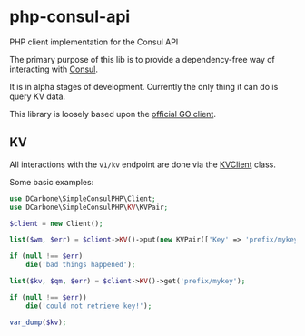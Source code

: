 # php-consul-api

PHP client implementation for the Consul API

The primary purpose of this lib is to provide a dependency-free way of interacting with [Consul](https://www.consul.io/).

It is in alpha stages of development.  Currently the only thing it can do is query KV data.

This library is loosely based upon the [official GO client](https://github.com/hashicorp/consul/tree/master/api).

## KV

All interactions with the `v1/kv` endpoint are done via the [KVClient](./src/KV/KVClient.php) class.

Some basic examples:

```php
use DCarbone\SimpleConsulPHP\Client;
use DCarbone\SimpleConsulPHP\KV\KVPair;

$client = new Client();

list($wm, $err) = $client->KV()->put(new KVPair(['Key' => 'prefix/mykey', 'Value' => 'my value']));

if (null !== $err)
    die('bad things happened');

list($kv, $qm, $err) = $client->KV()->get('prefix/mykey');

if (null !== $err))
    die('could not retrieve key!');

var_dump($kv);

```